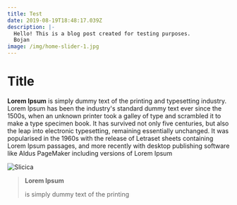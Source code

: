 ```yaml
---
title: Test
date: 2019-08-19T18:48:17.039Z
description: |-
  Hello! This is a blog post created for testing purposes.
  Bojan
image: /img/home-slider-1.jpg
---
```

# Title

**Lorem Ipsum** is simply dummy text of the printing and typesetting industry. Lorem Ipsum has been the industry's standard dummy text ever since the 1500s, when an unknown printer took a galley of type and scrambled it to make a type specimen book. It has survived not only five centuries, but also the leap into electronic typesetting, remaining essentially unchanged. It was popularised in the 1960s with the release of Letraset sheets containing Lorem Ipsum passages, and more recently with desktop publishing software like Aldus PageMaker including versions of Lorem Ipsum



![Slicica](/img/about-jumbotron.jpg "Naslov slicice!")

> **Lorem Ipsum**
>
>  is simply dummy text of the printing
